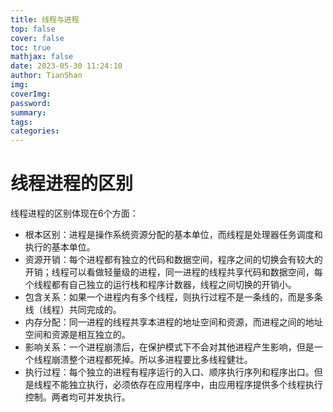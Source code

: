 ```yaml
---
title: 线程与进程
top: false
cover: false
toc: true
mathjax: false
date: 2023-05-30 11:24:10
author: TianShan
img:
coverImg:
password:
summary:
tags:
categories:
---
```


# 线程进程的区别
线程进程的区别体现在6个方面：
-   根本区别：进程是操作系统资源分配的基本单位，而线程是处理器任务调度和执行的基本单位。
-   资源开销：每个进程都有独立的代码和数据空间，程序之间的切换会有较大的开销；线程可以看做轻量级的进程，同一进程的线程共享代码和数据空间，每个线程都有自己独立的运行栈和程序计数器，线程之间切换的开销小。
-   包含关系：如果一个进程内有多个线程，则执行过程不是一条线的，而是多条线（线程）共同完成的。
-   内存分配：同一进程的线程共享本进程的地址空间和资源，而进程之间的地址空间和资源是相互独立的。
-   影响关系：一个进程崩溃后，在保护模式下不会对其他进程产生影响，但是一个线程崩溃整个进程都死掉。所以多进程要比多线程健壮。
-   执行过程：每个独立的进程有程序运行的入口、顺序执行序列和程序出口。但是线程不能独立执行，必须依存在应用程序中，由应用程序提供多个线程执行控制。两者均可并发执行。

